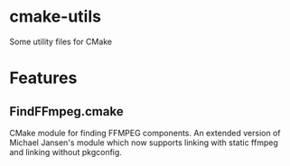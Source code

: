 # cmake-utils
Some utility files for CMake

# Features

## FindFFmpeg.cmake
CMake module for finding FFMPEG components. An extended version of Michael Jansen's module which now supports linking with static ffmpeg and linking without pkgconfig. 
